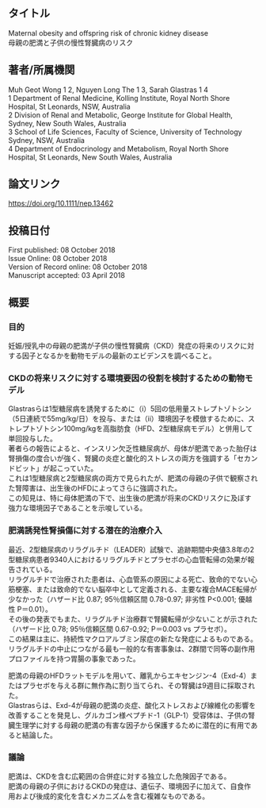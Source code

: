 ## タイトル
Maternal obesity and offspring risk of chronic kidney disease  
母親の肥満と子供の慢性腎臓病のリスク

## 著者/所属機関
Muh Geot Wong 1 2, Nguyen Long The 1 3, Sarah Glastras 1 4  
1 Department of Renal Medicine, Kolling Institute, Royal North Shore Hospital, St Leonards, NSW, Australia  
2 Division of Renal and Metabolic, George Institute for Global Health, Sydney, New South Wales, Australia  
3 School of Life Sciences, Faculty of Science, University of Technology Sydney, NSW, Australia  
4 Department of Endocrinology and Metabolism, Royal North Shore Hospital, St Leonards, New South Wales, Australia

## 論文リンク
https://doi.org/10.1111/nep.13462

## 投稿日付
First published: 08 October 2018  
Issue Online: 08 October 2018  
Version of Record online: 08 October 2018  
Manuscript accepted: 03 April 2018

## 概要
### 目的
妊娠/授乳中の母親の肥満が子供の慢性腎臓病（CKD）発症の将来のリスクに対する因子となるかを動物モデルの最新のエビデンスを調べること。

### CKDの将来リスクに対する環境要因の役割を検討するための動物モデル
Glastrasらは1型糖尿病を誘発するために（i）5回の低用量ストレプトゾトシン（5日連続で55mg/kg/日）を投与、または（ii）環境因子を模倣するために、ストレプトゾトシン100mg/kgを高脂肪食（HFD、2型糖尿病モデル）と併用して単回投与した。  
著者らの報告によると、インスリン欠乏性糖尿病が、母体が肥満であった胎仔は腎損傷の度合いが強く、腎臓の炎症と酸化的ストレスの両方を強調する「セカンドビット」が起こっていた。  
これは1型糖尿病と2型糖尿病の両方で見られたが、肥満の母親の子供で観察された腎障害は、出生後のHFDによってさらに強調された。  
この知見は、特に母体肥満の下で、出生後の肥満が将来のCKDリスクに及ぼす強力な環境因子であることを示唆している。  

### 肥満誘発性腎損傷に対する潜在的治療介入
最近、2型糖尿病のリラグルチド（LEADER）試験で、追跡期間中央値3.8年の2型糖尿病患者9340人におけるリラグルチドとプラセボの心血管転帰の効果が報告されている。  
リラグルチドで治療された患者は、心血管系の原因による死亡、致命的でない心筋梗塞、または致命的でない脳卒中として定義される、主要な複合MACE転帰が少なかった（ハザード比 0.87; 95％信頼区間 0.78-0.97; 非劣性 P<0.001; 優越性 P＝0.01）。  
その後の発表でもまた、リラグルチド治療群で腎臓転帰が少ないことが示された（ハザード比 0.78; 95％信頼区間 0.67-0.92; P＝0.003 vs プラセボ）。  
この結果は主に、持続性マクロアルブミン尿症の新たな発症によるものである。  
リラグルチドの中止につながる最も一般的な有害事象は、2群間で同等の副作用プロファイルを持つ胃腸の事象であった。

肥満の母親のHFDラットモデルを用いて、離乳からエキセンジン-4（Exd-4）またはプラセボを与える群に無作為に割り当てられ、その腎臓は9週目に採取された。  
Glastrasらは、Exd-4が母親の肥満の炎症、酸化ストレスおよび線維化の影響を改善することを発見し、グルカゴン様ペプチド-1（GLP-1）受容体は、子供の腎臓生理学に対する母親の肥満の有害な因子から保護するために潜在的に有用であると結論した。

### 議論
肥満は、CKDを含む広範囲の合併症に対する独立した危険因子である。  
肥満の母親の子供におけるCKDの発症は、遺伝子、環境因子に加えて、自食作用および後成的変化を含むメカニズムを含む複雑なものである。

